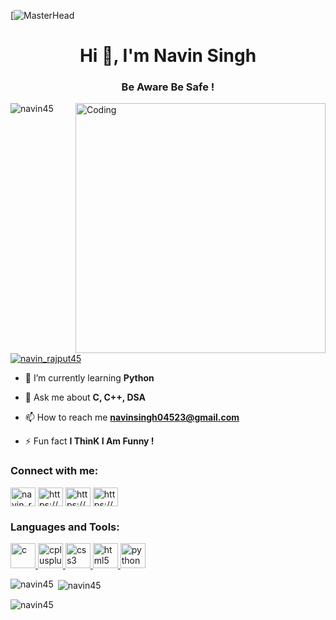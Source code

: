 [![MasterHead](https://media.istockphoto.com/id/1365534802/photo/artificial-intelligence-in-healthcare-new-ai-applications-in-medicine.jpg?b=1&s=170667a&w=0&k=20&c=eF-CGfuqSOwnbAeptvuK8qcdNE3-_RHIYk_II2T8g9Y=)
<h1 align="center">Hi 👋, I'm Navin Singh</h1>
<h3 align="center">Be Aware Be Safe !</h3>
<img align="right" alt="Coding" width="400" src="https://cdn.dribbble.com/users/1162077/screenshots/3848914/programmer.gif”>

<p align="left"> <img src="https://web.archive.org/web/20230101130849/https://komarev.com/ghpvc/?username=navin45&label=Profile%20views&color=0e75b6&style=flat" alt="navin45" /> </p>

<p align="left"> <a href="https://web.archive.org/web/20230101130849/https://twitter.com/navin_rajput45" target="blank"><img src="https://web.archive.org/web/20230101130849/https://img.shields.io/twitter/follow/navin_rajput45?logo=twitter&style=for-the-badge" alt="navin_rajput45" /></a> </p>

- 🌱 I’m currently learning **Python**

- 💬 Ask me about **C, C++, DSA**

- 📫 How to reach me **navinsingh04523@gmail.com**

- ⚡ Fun fact **I ThinK I Am Funny !**

<h3 align="left">Connect with me:</h3>
<p align="left">
<a href="https://web.archive.org/web/20230101130849/https://twitter.com/navin_rajput45" target="blank"><img align="center" src="https://web.archive.org/web/20230101130849/https://raw.githubusercontent.com/rahuldkjain/github-profile-readme-generator/master/src/images/icons/Social/twitter.svg" alt="navin_rajput45" height="30" width="40" /></a>
<a href="https://web.archive.org/web/20230101130849/https://linkedin.com/in/https://www.linkedin.com/in/%f0%9d%97%a1%f0%9d%97%ae%f0%9d%98%83%f0%9d%97%b6%f0%9d%97%bb-%f0%9d%97%a6%f0%9d%97%b6%f0%9d%97%bb%f0%9d%97%b4%f0%9d%97%b5-6576941b2/" target="blank"><img align="center" src="https://web.archive.org/web/20230101130849/https://raw.githubusercontent.com/rahuldkjain/github-profile-readme-generator/master/src/images/icons/Social/linked-in-alt.svg" alt="https://www.linkedin.com/in/%f0%9d%97%a1%f0%9d%97%ae%f0%9d%98%83%f0%9d%97%b6%f0%9d%97%bb-%f0%9d%97%a6%f0%9d%97%b6%f0%9d%97%bb%f0%9d%97%b4%f0%9d%97%b5-6576941b2/" height="30" width="40" /></a>
<a href="https://web.archive.org/web/20230101130849/https://instagram.com/https://www.instagram.com/navin.singh45/" target="blank"><img align="center" src="https://web.archive.org/web/20230101130849/https://raw.githubusercontent.com/rahuldkjain/github-profile-readme-generator/master/src/images/icons/Social/instagram.svg" alt="https://www.instagram.com/navin.singh45/" height="30" width="40" /></a>
<a href="https://web.archive.org/web/20230101130849/https://discord.gg/https://discord.gg/JrhVn9ef" target="blank"><img align="center" src="https://web.archive.org/web/20230101130849/https://raw.githubusercontent.com/rahuldkjain/github-profile-readme-generator/master/src/images/icons/Social/discord.svg" alt="https://discord.gg/JrhVn9ef" height="30" width="40" /></a>
</p>

<h3 align="left">Languages and Tools:</h3>
<p align="left"> <a href="https://web.archive.org/web/20230101130849/https://www.cprogramming.com/" target="_blank" rel="noreferrer"> <img src="https://web.archive.org/web/20230101130849/https://raw.githubusercontent.com/devicons/devicon/master/icons/c/c-original.svg" alt="c" width="40" height="40"/> </a> <a href="https://web.archive.org/web/20230101130849/https://www.w3schools.com/cpp/" target="_blank" rel="noreferrer"> <img src="https://web.archive.org/web/20230101130849/https://raw.githubusercontent.com/devicons/devicon/master/icons/cplusplus/cplusplus-original.svg" alt="cplusplus" width="40" height="40"/> </a> <a href="https://web.archive.org/web/20230101130849/https://www.w3schools.com/css/" target="_blank" rel="noreferrer"> <img src="https://web.archive.org/web/20230101130849/https://raw.githubusercontent.com/devicons/devicon/master/icons/css3/css3-original-wordmark.svg" alt="css3" width="40" height="40"/> </a> <a href="https://web.archive.org/web/20230101130849/https://www.w3.org/html/" target="_blank" rel="noreferrer"> <img src="https://web.archive.org/web/20230101130849/https://raw.githubusercontent.com/devicons/devicon/master/icons/html5/html5-original-wordmark.svg" alt="html5" width="40" height="40"/> </a> <a href="https://web.archive.org/web/20230101130849/https://www.python.org" target="_blank" rel="noreferrer"> <img src="https://web.archive.org/web/20230101130849/https://raw.githubusercontent.com/devicons/devicon/master/icons/python/python-original.svg" alt="python" width="40" height="40"/> </a> </p>

<p><img align="left" src="https://github-readme-stats.vercel.app/api/top-langs?username=navin45&show_icons=true&locale=en&layout=compact" alt="navin45" /></p>

<p>&nbsp;<img align="center" src="https://github-readme-stats.vercel.app/api?username=navin45&show_icons=true&locale=en" alt="navin45" /></p>

<p><img align="center" src="https://github-readme-streak-stats.herokuapp.com/?user=navin45&" alt="navin45" /></p>

